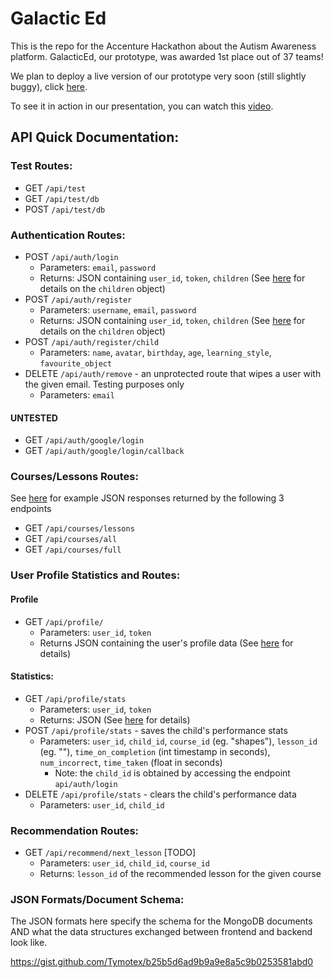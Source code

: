 # Galactic Ed

This is the repo for the Accenture Hackathon about the Autism Awareness platform. GalacticEd, our prototype, was awarded 1st place out of 37 teams!

We plan to deploy a live version of our prototype very soon (still slightly buggy), click <a href="https://galactic-ed.xyz">here</a>.

To see it in action in our presentation, you can watch this <a href="https://www.youtube.com/watch?v=uWQ4hUP4L0k">video</a>.

## API Quick Documentation:

### Test Routes:

- GET `/api/test`
- GET `/api/test/db`
- POST `/api/test/db`

### Authentication Routes:

- POST `/api/auth/login`
  - Parameters: `email`, `password`
  - Returns: JSON containing `user_id`, `token`, `children` (See <a href="https://gist.github.com/Tymotex/b25b5d6ad9b9a9e8a5c9b0253581abd0">here</a> for details on the `children` object)
- POST `/api/auth/register` 
  - Parameters: `username`, `email`, `password`
  - Returns: JSON containing `user_id`, `token`, `children` (See <a href="https://gist.github.com/Tymotex/b25b5d6ad9b9a9e8a5c9b0253581abd0">here</a> for details on the `children` object)
- POST `/api/auth/register/child`
  - Parameters: `name`, `avatar`, `birthday`, `age`, `learning_style`, `favourite_object`
- DELETE `/api/auth/remove` - an unprotected route that wipes a user with the given email. Testing purposes only
  - Parameters: `email`


#### UNTESTED

- GET `/api/auth/google/login`
- GET `/api/auth/google/login/callback`

### Courses/Lessons Routes:

See <a href="https://gist.github.com/Tymotex/b25b5d6ad9b9a9e8a5c9b0253581abd0">here</a> for example JSON responses returned by the following 3 endpoints

- GET `/api/courses/lessons`
- GET `/api/courses/all`
- GET `/api/courses/full`

### User Profile Statistics and Routes:

#### Profile

- GET `/api/profile/`
  - Parameters: `user_id`, `token`
  - Returns JSON containing the user's profile data (See <a href="https://gist.github.com/Tymotex/b25b5d6ad9b9a9e8a5c9b0253581abd0">here</a> for details)

#### Statistics:

- GET `/api/profile/stats`
  - Parameters: `user_id`, `token`
  - Returns: JSON (See <a href="https://gist.github.com/Tymotex/b25b5d6ad9b9a9e8a5c9b0253581abd0">here</a> for details)
- POST `/api/profile/stats` - saves the child's performance stats
  - Parameters: `user_id`, `child_id`, `course_id` (eg. "shapes"), `lesson_id` (eg. ""), `time_on_completion` (int timestamp in seconds), `num_incorrect`, `time_taken` (float in seconds)
    - Note: the `child_id` is obtained by accessing the endpoint `api/auth/login`
- DELETE `/api/profile/stats` - clears the child's performance data
  - Parameters: `user_id`, `child_id`

### Recommendation Routes:

- GET `/api/recommend/next_lesson` [TODO]
  - Parameters: `user_id`, `child_id`, `course_id`
  - Returns: `lesson_id` of the recommended lesson for the given course


### JSON Formats/Document Schema:

The JSON formats here specify the schema for the MongoDB documents AND what the data structures exchanged between frontend and backend look like.

https://gist.github.com/Tymotex/b25b5d6ad9b9a9e8a5c9b0253581abd0

<!-- #### Lessons:
The JSON formats here specify the schema for MongoDB documents.

Sample:
```
{
    "_id": "123asdf",
    "course": "shapes",
    "lesson": "What's that Shape?",
    "prompt": "Select the square in each question to pass!",
    "questions": [
        {
            "shapes": [{ "shape": "square", "colour": 0 }],
            "correctShape": "square",
            "difficulty": 1,
            "averageTime": 3,
        },
        {
            "shapes": [
                { "shape": "square", "colour": 0 },
                { "shape": "circle", "colour": 200 },
            ],
            "correctShape": "square",
            "difficulty": 1,
            "averageTime": 5,
        },
        {
            "shapes": [
                { "shape": "square", "colour": 0 },
                { "shape": "rectangle", "colour": 45 },
                { "shape": "rectangle", "colour": 300 },
            ],
            "correctShape": "square",
            "difficulty": 2,
            "averageTime": 6,
        },
    ],
}
```

#### Lesson Outcome:
Every lesson, upon completion, should produce a summary in this format.

Sample:
```
{
    "lessonId": "shapes-lvl-1",
    "lessonName": "What's that Shape?",
    "questions": [
        {
            "questionId": "square",
            "incorrectClicks": 12,
            "startTime": "sometimestring",
            "endTime": "endtimestring",
        },
        ...
    ]
}
```

#### Courses Simple List:
Format for an array of all courses available.

Sample:
```
[
  {
    "title": "shapes",
    "image": "/shapesHeader.png",
    "description": "Let's learn about the world of shapes!",
    "lessons": [
      {
        "level": "1",
        "title": "Matching Shapes",
        "description": "Choose the right shape, between two!",
      },
      {
        "level": "2",
        "title": "Matching Shapes",
        "description":
          "Choose the right shape, but this time with multiple other shapes!",
      },
      {
        "level": "3",
        "title": "Match Harder Shapes",
        "description": "Choose the right shape, among a few other shapes!",
      },
    ],
  },
  ...
]
```

#### Performance Statistics
Format for an array of a user's performance across all categories.

Sample:
```
[
  {
    "label": "Shapes",
    "data": [
      39, 40, 42, 45, 47, 41, 44, 40, 55, 58, 60, 55, 58, 61, 62, 57, 65, 68, 69, 75, 74, 72, 75, 77, 78, 79, 80, 75, 72, 82, 85, 90, 91
    ],
    "lastMonthChange": "24%",
    "lastWeekChange": "31%",
    "times": [                   // How long the user spent on this category
      {
        "label": "This Month",
        "data": 22.7,
      },
      {
        "label": "This Week",
        "data": 4.28,
      },
    ]
  },
  ...
];
```

### Problem Statement

![Problem statement](https://raw.githubusercontent.com/kishek2000/accentureHackathon/master/images/problem-statement.png)

Note: HarukaMa is Tim Zhang -->
